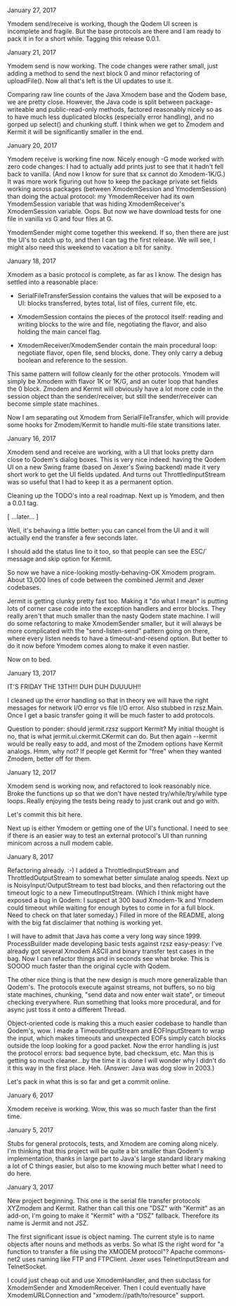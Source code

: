 January 27, 2017

Ymodem send/receive is working, though the Qodem UI screen is
incomplete and fragile.  But the base protocols are there and I am
ready to pack it in for a short while.  Tagging this release 0.0.1.

January 21, 2017

Ymodem send is now working.  The code changes were rather small, just
adding a method to send the next block 0 and minor refactoring of
uploadFile().  Now all that's left is the UI updates to use it.

Comparing raw line counts of the Java Xmodem base and the Qodem base,
we are pretty close.  However, the Java code is split between
package-writeable and public-read-only methods, factored reasonably
nicely so as to have much less duplicated blocks (especially error
handling), and no gorped up select() and chunking stuff.  I think when
we get to Zmodem and Kermit it will be significantly smaller in the
end.

January 20, 2017

Ymodem receive is working fine now.  Nicely enough -G mode worked with
zero code changes: I had to actually add prints just to see that it
hadn't fell back to vanilla.  (And now I know for sure that sx cannot
do Xmodem-1K/G.)  It was more work figuring out how to keep the
package private set fields working across packages (between
XmodemSession and YmodemSession) than doing the actual protocol: my
YmodemReceiver had its own YmodemSession variable that was hiding
XmodemReceiver's XmodemSession variable.  Oops.  But now we have
download tests for one file in vanilla vs G and four files at G.

YmodemSender might come together this weekend.  If so, then there are
just the UI's to catch up to, and then I can tag the first release.
We will see, I might also need this weekend to vacation a bit for
sanity.

January 18, 2017

Xmodem as a basic protocol is complete, as far as I know.  The design
has settled into a reasonable place:

  * SerialFileTransferSession contains the values that will be exposed
    to a UI: blocks transferred, bytes total, list of files, current
    file, etc.

  * XmodemSession contains the pieces of the protocol itself: reading
    and writing blocks to the wire and file, negotiating the flavor,
    and also holding the main cancel flag.

  * XmodemReceiver/XmodemSender contain the main procedural loop:
    negotiate flavor, open file, send blocks, done.  They only carry a
    debug boolean and reference to the session.

This same pattern will follow cleanly for the other protocols.  Ymodem
will simply be Xmodem with flavor 1K or 1K/G, and an outer loop that
handles the 0 block.  Zmodem and Kermit will obviously have a lot more
code in the session object than the sender/receiver, but still the
sender/receiver can become simple state machines.

Now I am separating out Xmodem from SerialFileTransfer, which will
provide some hooks for Zmodem/Kermit to handle multi-file state
transitions later.

January 16, 2017

Xmodem send and receive are working, with a UI that looks pretty darn
close to Qodem's dialog boxes.  This is very nice indeed: having the
Qodem UI on a new Swing frame (based on Jexer's Swing backend) made it
very short work to get the UI fields updated.  And turns out
ThrottledInputStream was so useful that I had to keep it as a
permanent option.

Cleaning up the TODO's into a real roadmap.  Next up is Ymodem, and
then a 0.0.1 tag.

[ ...later... ]

Well, it's behaving a little better: you can cancel from the UI and it
will actually end the transfer a few seconds later.

I should add the status line to it too, so that people can see the
ESC/` message and skip option for Kermit.

So now we have a nice-looking mostly-behaving-OK Xmodem program.
About 13,000 lines of code between the combined Jermit and Jexer
codebases.

Jermit is getting clunky pretty fast too.  Making it "do what I mean"
is putting lots of corner case code into the exception handlers and
error blocks.  They really aren't that much smaller than the nasty
Qodem state machine.  I will do some refactoring to make XmodemSender
smaller, but it will always be more complicated with the
"send-listen-send" pattern going on there, where every listen needs to
have a timeout-and-resend option.  But better to do it now before
Ymodem comes along to make it even nastier.

Now on to bed.

January 13, 2017

IT'S FRIDAY THE 13TH!!!  DUH DUH DUUUUH!!

I cleaned up the error handling so that in theory we will have the
right messages for network I/O error vs file I/O error.  Also stubbed
in rzsz.Main.  Once I get a basic transfer going it will be much
faster to add protocols.

Question to ponder: should jermit.rzsz support Kermit?  My initial
thought is no, that is what jermit.ui.ckermit.CKermit can do.  But
then again --kermit would be really easy to add, and most of the
Zmodem options have Kermit analogs.  Hmm, why not?  If people get
Kermit for "free" when they wanted Zmodem, better off for them.

January 12, 2017

Xmodem send is working now, and refactored to look reasonably nice.
Broke the functions up so that we don't have nested
try/while/try/while type loops.  Really enjoying the tests being ready
to just crank out and go with.

Let's commit this bit here.

Next up is either Ymodem or getting one of the UI's functional.  I
need to see if there is an easier way to test an external protocol's
UI than running minicom across a null modem cable.

January 8, 2017

Refactoring already.  :-) I added a ThrottledInputStream and
ThrottledOutputStream to somewhat better simulate analog speeds.  Next
up is NoisyInput/OutputStream to test bad blocks, and then refactoring
out the timeout logic to a new TimeoutInputStream.  (Which I think
might have exposed a bug in Qodem: I suspect at 300 baud Xmodem-1k and
Ymodem could timeout while waiting for enough bytes to come in for a
full block.  Need to check on that later someday.)  Filled in more of
the README, along with the big fat disclaimer that nothing is working
yet.

I will have to admit that Java has come a very long way since 1999.
ProcessBuilder made developing basic tests against rzsz easy-peasy:
I've already got several Xmodem ASCII and binary transfer test cases
in the bag.  Now I can refactor things and in seconds see what broke.
This is SOOOO much faster than the original cycle with Qodem.

The other nice thing is that the new design is much more generalizable
than Qodem's.  The protocols execute against streams, not buffers, so
no big state machines, chunking, "send data and now enter wait state",
or timeout checking everywhere.  Run something that looks more
procedural, and for async just toss it onto a different Thread.

Object-oriented code is making this a much easier codebase to handle
than Qodem's, wow.  I made a TimeoutInputStream and EOFInputStream to
wrap the input, which makes timeouts and unexpected EOFs simply catch
blocks outside the loop looking for a good packet.  Now the error
handling is just the protocol errors: bad sequence byte, bad checksum,
etc.  Man this is getting so much cleaner...by the time it is done I
will wonder why I didn't do it this way in the first place.  Heh.
(Answer: Java was dog slow in 2003.)

Let's pack in what this is so far and get a commit online.

January 6, 2017

Xmodem receive is working.  Wow, this was so much faster than the
first time.

January 5, 2017

Stubs for general protocols, tests, and Xmodem are coming along
nicely.  I'm thinking that this project will be quite a bit smaller
than Qodem's implementation, thanks in large part to Java's large
standard library making a lot of C things easier, but also to me
knowing much better what I need to do here.

January 3, 2017

New project beginning.  This one is the serial file transfer protocols
XYZmodem and Kermit.  Rather than call this one "DSZ" with "Kermit" as
an add-on, I'm going to make it "Kermit" with a "DSZ" fallback.
Therefore its name is Jermit and not JSZ.

The first significant issue is object naming.  The current style is to
name objects after nouns and methods as verbs.  So what IS the right
word for "a function to transfer a file using the XMODEM protocol"?
Apache commons-net2 uses naming like FTP and FTPClient.  Jexer uses
TelnetInputStream and TelnetSocket.

I could just cheap out and use XmodemHandler, and then subclass for
XmodemSender and XmodemReceiver.  Then I could eventually have
XmodemURLConnection and "xmodem://path/to/resource" support.
